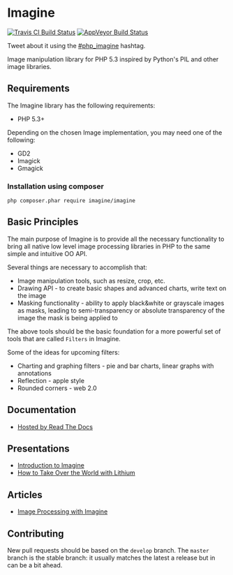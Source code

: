 # Imagine
[![Travis CI Build Status](https://travis-ci.org/avalanche123/Imagine.svg?branch=develop)](https://travis-ci.org/avalanche123/Imagine) [![AppVeyor Build Status](https://ci.appveyor.com/api/projects/status/github/avalanche123/Imagine?branch=develop&svg=true)](https://ci.appveyor.com/project/avalanche123/Imagine)

Tweet about it using the [#php_imagine](https://twitter.com/search?q=%23php_imagine) hashtag.

Image manipulation library for PHP 5.3 inspired by Python's PIL and other image
libraries.

## Requirements

The Imagine library has the following requirements:

 - PHP 5.3+

Depending on the chosen Image implementation, you may need one of the following:

 - GD2
 - Imagick
 - Gmagick

### Installation using composer
`php composer.phar require imagine/imagine`

## Basic Principles

The main purpose of Imagine is to provide all the necessary functionality to bring all native low level image processing libraries in PHP to the same simple and intuitive OO API.

Several things are necessary to accomplish that:

* Image manipulation tools, such as resize, crop, etc.
* Drawing API - to create basic shapes and advanced charts, write text on the image
* Masking functionality - ability to apply black&white or grayscale images as masks, leading to semi-transparency or absolute transparency of the image the mask is being applied to

The above tools should be the basic foundation for a more powerful set of tools that are called ``Filters`` in Imagine.

Some of the ideas for upcoming filters:

* Charting and graphing filters - pie and bar charts, linear graphs with annotations
* Reflection - apple style
* Rounded corners - web 2.0

## Documentation ##

 - [Hosted by Read The Docs](http://imagine.readthedocs.org/)

## Presentations ##

 - [Introduction to Imagine](http://www.slideshare.net/avalanche123/introduction-toimagine)
 - [How to Take Over the World with Lithium](http://speakerdeck.com/u/nateabele/p/how-to-take-over-the-world-with-lithium?slide=33)

## Articles ##

 - [Image Processing with Imagine](http://www.phparch.com/2011/03/image-processing-with-imagine)

## Contributing ##

New pull requests should be based on the `develop` branch.
The `master` branch is the stable branch: it usually matches the latest a release but in can be a bit ahead.
